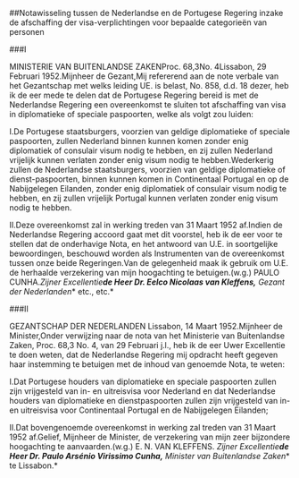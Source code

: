 <meta http-equiv='Content-Type' content='text/html; charset=utf-8' />

##Notawisseling tussen de Nederlandse en de Portugese Regering inzake de afschaffing der visa-verplichtingen voor bepaalde categorieën van personen

###I 

MINISTERIE VAN BUITENLANDSE ZAKENProc. 68,3No. 4Lissabon, 29 Februari 1952.Mijnheer de Gezant,Mij refererend aan de note verbale van het Gezantschap met welks leiding UE. is belast, No. 858, d.d. 18 dezer, heb ik de eer mede te delen dat de Portugese Regering bereid is met de Nederlandse Regering een overeenkomst te sluiten tot afschaffing van visa in diplomatieke of speciale paspoorten, welke als volgt zou luiden:

I.De Portugese staatsburgers, voorzien van geldige diplomatieke of speciale paspoorten, zullen Nederland binnen kunnen komen zonder enig diplomatiek of consulair visum nodig te hebben, en zij zullen Nederland vrijelijk kunnen verlaten zonder enig visum nodig te hebben.Wederkerig zullen de Nederlandse staatsburgers, voorzien van geldige diplomatieke of dienst-paspoorten, binnen kunnen komen in Continentaal Portugal en op de Nabijgelegen Eilanden, zonder enig diplomatiek of consulair visum nodig te hebben, en zij zullen vrijelijk Portugal kunnen verlaten zonder enig visum nodig te hebben.

II.Deze overeenkomst zal in werking treden van 31 Maart 1952 af.Indien de Nederlandse Regering accoord gaat met dit voorstel, heb ik de eer voor te stellen dat de onderhavige Nota, en het antwoord van U.E. in soortgelijke bewoordingen, beschouwd worden als Instrumenten van de overeenkomst tussen onze beide Regeringen.Van de gelegenheid maak ik gebruik om U.E. de herhaalde verzekering van mijn hoogachting te betuigen.(w.g.) PAULO CUNHA.*Zijner Excellentie**de Heer Dr. Eelco Nicolaas van Kleffens,** Gezant der Nederlanden** etc., etc.*

###II 

GEZANTSCHAP DER NEDERLANDEN Lissabon, 14 Maart 1952.Mijnheer de Minister,Onder verwijzing naar de nota van het Ministerie van Buitenlandse Zaken, Proc. 68,3 No. 4, van 29 Februari j.l., heb ik de eer Uwer Excellentie te doen weten, dat de Nederlandse Regering mij opdracht heeft gegeven haar instemming te betuigen met de inhoud van genoemde Nota, te weten:

I.Dat Portugese houders van diplomatieke en speciale paspoorten zullen zijn vrijgesteld van in- en uitreisvisa voor Nederland en dat Nederlandse houders van diplomatieke en dienstpaspoorten zullen zijn vrijgesteld van in- en uitreisvisa voor Continentaal Portugal en de Nabijgelegen Eilanden;

II.Dat bovengenoemde overeenkomst in werking zal treden van 31 Maart 1952 af.Gelief, Mijnheer de Minister, de verzekering van mijn zeer bijzondere hoogachting te aanvaarden.(w.g.) E. N. VAN KLEFFENS. *Zijner Excellentie**de Heer Dr. Paulo Arsénio Virissimo Cunha,** Minister van Buitenlandse Zaken** te Lissabon.*
